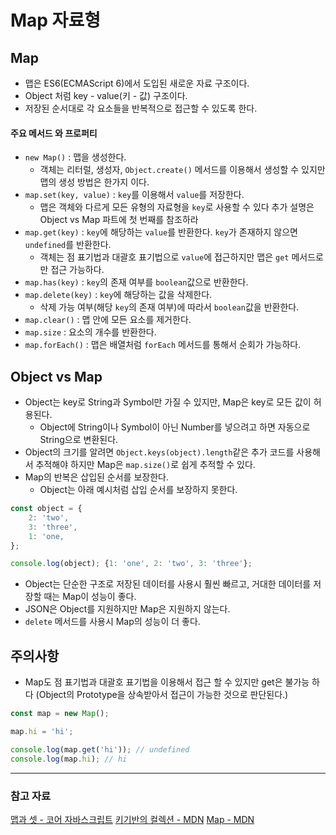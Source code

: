 # Map 자료형

## Map
- 맵은 ES6(ECMAScript 6)에서 도입된 새로운 자료 구조이다.
- Object 처럼 key - value(키 - 값) 구조이다.
- 저장된 순서대로 각 요소들을 반복적으로 접근할 수 있도록 한다.

#### 주요 메서드 와 프로퍼티
- `new Map()` : 맵을 생성한다. 
    - 객체는 리터럴, 생성자, `Object.create()` 메서드를 이용해서 생성할 수 있지만 맵의 생성 방법은 한가지 이다.
- `map.set(key, value)` : `key`를 이용해서 `value`를 저장한다.
    - 맵은 객체와 다르게 모든 유형의 자료형을 `key`로 사용할 수 있다 추가 설명은 Object vs Map 파트에 첫 번째를 참조하라
- `map.get(key)` : `key`에 해당하는 `value`를 반환한다. `key`가 존재하지 않으면 `undefined`를 반환한다.
    - 객체는 점 표기법과 대괄호 표기법으로 `value`에 접근하지만 맵은 `get` 메서드로만 접근 가능하다.
- `map.has(key)` : `key`의 존재 여부를 `boolean`값으로 반환한다.
- `map.delete(key)` : `key`에 해당하는 값을 삭제한다.
    - 삭제 가능 여부(해당 `key`의 존재 여부)에 따라서 `boolean`값을 반환한다.
- `map.clear()` : 맵 안에 모든 요소를 제거한다.
- `map.size` : 요소의 개수를 반환한다.
- `map.forEach()` : 맵은 배열처럼 `forEach` 메서드를 통해서 순회가 가능하다.

## Object vs Map
- Object는 key로 String과 Symbol만 가질 수 있지만, Map은 key로 모든 값이 허용된다.
    - Object에 String이나 Symbol이 아닌 Number를 넣으려고 하면 자동으로 String으로 변환된다.
- Object의 크기를 알려면 `Object.keys(object).length`같은 추가 코드를 사용해서 추적해야 하지만 Map은 `map.size()`로 쉽게 추적할 수 있다.
- Map의 반복은 삽입된 순서를 보장한다. 
    - Object는 아래 예시처럼 삽입 순서를 보장하지 못한다.
```js
const object = {
    2: 'two',
    3: 'three',
    1: 'one,
};

console.log(object); {1: 'one', 2: 'two', 3: 'three'};
```
- Object는 단순한 구조로 저장된 데이터를 사용시 훨씬 빠르고, 거대한 데이터를 저장할 때는 Map이 성능이 좋다.
- JSON은 Object를 지원하지만 Map은 지원하지 않는다.
- `delete` 메서드를 사용시 Map의 성능이 더 좋다.

## 주의사항
- Map도 점 표기법과 대괄호 표기법을 이용해서 접근 할 수 있지만 get은 불가능 하다 (Object의 Prototype을 상속받아서 접근이 가능한 것으로 판단된다.)
```js
const map = new Map();

map.hi = 'hi';

console.log(map.get('hi')); // undefined
console.log(map.hi); // hi
```

---
### 참고 자료
[맵과 셋 - 코어 자바스크립트](https://ko.javascript.info/map-set)
[키기반의 컬렉션 - MDN](https://developer.mozilla.org/ko/docs/Web/JavaScript/Guide/Keyed_collections)
[Map - MDN](https://developer.mozilla.org/ko/docs/Web/JavaScript/Reference/Global_Objects/Map)